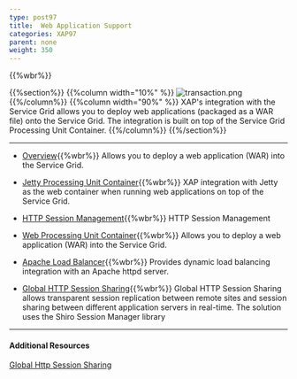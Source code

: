 ```yaml
---
type: post97
title:  Web Application Support
categories: XAP97
parent: none
weight: 350
---
```


{{%wbr%}}

{{%section%}}
{{%column width="10%" %}}
![transaction.png](/attachment_files/subject/war.png)
{{%/column%}}
{{%column width="90%" %}}
XAP's integration with the Service Grid allows you to deploy web applications (packaged as a WAR file) onto the Service Grid. The integration is built on top of the Service Grid Processing Unit Container.
{{%/column%}}
{{%/section%}}

<hr/>

- [Overview](./web-application-support.html){{%wbr%}}
Allows you to deploy a web application (WAR) into the Service Grid.

- [Jetty Processing Unit Container](./web-jetty-processing-unit-container.html){{%wbr%}}
XAP integration with Jetty as the web container when running web applications on top of the Service Grid.

- [HTTP Session Management](./http-session-management.html){{%wbr%}}
HTTP Session Management

- [Web Processing Unit Container](./web-processing-unit-container.html){{%wbr%}}
Allows you to deploy a web application (WAR) into the Service Grid.

- [Apache Load Balancer](./apache-load-balancer-agent.html){{%wbr%}}
Provides dynamic load balancing integration with an Apache httpd server.

- [Global HTTP Session Sharing](./global-http-session-sharing.html){{%wbr%}}
Global HTTP Session Sharing allows transparent session replication between remote sites and session sharing between different application servers in real-time. The solution uses the Shiro Session Manager library
<hr/>

#### Additional Resources

[Global Http Session Sharing](http://www.slideboom.com/presentations/631622/Global-Http-Session-Sharing-V2)

